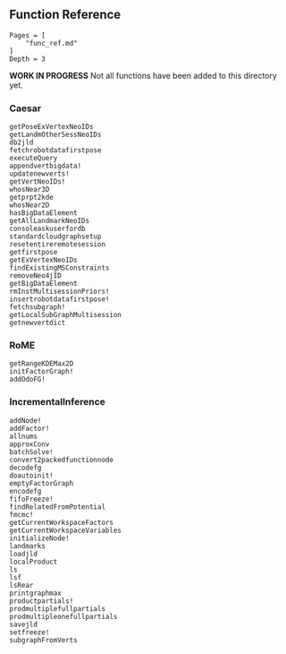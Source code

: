 ## Function Reference

```@contents
Pages = [
    "func_ref.md"
]
Depth = 3
```

**WORK IN PROGRESS**  Not all functions have been added to this directory yet.

### Caesar
```@docs
getPoseExVertexNeoIDs
getLandmOtherSessNeoIDs
db2jld
fetchrobotdatafirstpose
executeQuery
appendvertbigdata!
updatenewverts!
getVertNeoIDs!
whosNear3D
getprpt2kde
whosNear2D
hasBigDataElement
getAllLandmarkNeoIDs
consoleaskuserfordb
standardcloudgraphsetup
resetentireremotesession
getfirstpose
getExVertexNeoIDs
findExistingMSConstraints
removeNeo4jID
getBigDataElement
rmInstMultisessionPriors!
insertrobotdatafirstpose!
fetchsubgraph!
getLocalSubGraphMultisession
getnewvertdict
```

### RoME

```@docs
getRangeKDEMax2D
initFactorGraph!
addOdoFG!
```

### IncrementalInference
```@docs
addNode!
addFactor!
allnums
approxConv
batchSolve!
convert2packedfunctionnode
decodefg
doautoinit!
emptyFactorGraph
encodefg
fifoFreeze!
findRelatedFromPotential
fmcmc!
getCurrentWorkspaceFactors
getCurrentWorkspaceVariables
initializeNode!
landmarks
loadjld
localProduct
ls
lsf
lsRear
printgraphmax
productpartials!
prodmultiplefullpartials
prodmultipleonefullpartials
savejld
setfreeze!
subgraphFromVerts
```
